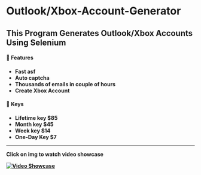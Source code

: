# Outlook/Xbox-Account-Generator

This Program Generates Outlook/Xbox Accounts Using Selenium
---

<h4> 🔑 Features <h4> 

<!-- BLOG-POST-LIST:START -->
  - Fast asf
  - Auto captcha 
  - Thousands of emails in couple of hours 
  - Create Xbox Account
<!-- BLOG-POST-LIST:EnD -->
  
<h4> 🔑 Keys <h4>   
  
<!-- BLOG-POST-LIST:START -->
  - Lifetime key $85
  - Month key $45 
  - Week key $14
  - One-Day Key $7
<!-- BLOG-POST-LIST:EnD -->  

  
---  
  
  Click on img to watch video showcase
  
[![Video Showcase](https://cdn.discordapp.com/attachments/899424300120027216/965476432925032478/unknown.png)](https://www.youtube.com/watch?v=7TaNnuFbask "Everything Is AWESOME")





    






